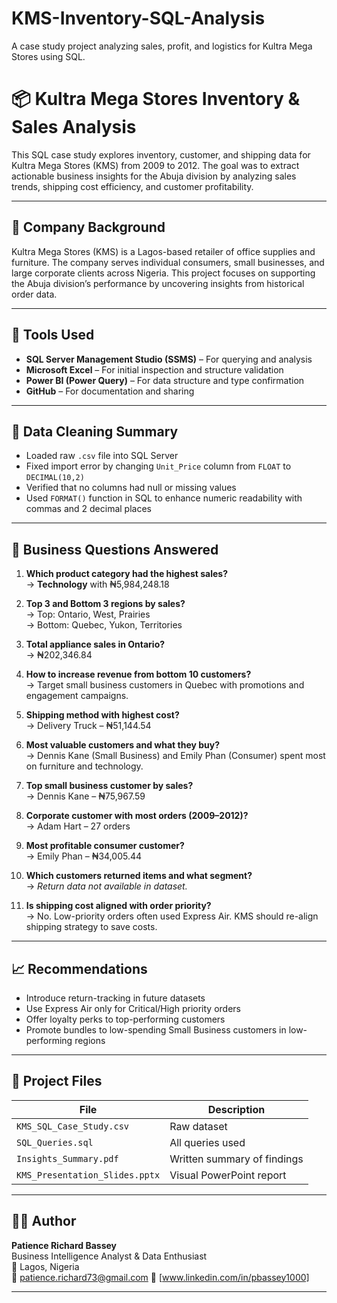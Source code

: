# KMS-Inventory-SQL-Analysis
A case study project analyzing sales, profit, and logistics for Kultra Mega Stores using SQL.
# 📦 Kultra Mega Stores Inventory & Sales Analysis

This SQL case study explores inventory, customer, and shipping data for Kultra Mega Stores (KMS) from 2009 to 2012. The goal was to extract actionable business insights for the Abuja division by analyzing sales trends, shipping cost efficiency, and customer profitability.

---

## 🏢 Company Background

Kultra Mega Stores (KMS) is a Lagos-based retailer of office supplies and furniture. The company serves individual consumers, small businesses, and large corporate clients across Nigeria. This project focuses on supporting the Abuja division’s performance by uncovering insights from historical order data.

---

## 🧰 Tools Used

- **SQL Server Management Studio (SSMS)** – For querying and analysis  
- **Microsoft Excel** – For initial inspection and structure validation  
- **Power BI (Power Query)** – For data structure and type confirmation  
- **GitHub** – For documentation and sharing  

---

## 🧹 Data Cleaning Summary

- Loaded raw `.csv` file into SQL Server  
- Fixed import error by changing `Unit_Price` column from `FLOAT` to `DECIMAL(10,2)`  
- Verified that no columns had null or missing values  
- Used `FORMAT()` function in SQL to enhance numeric readability with commas and 2 decimal places

---

## 🧠 Business Questions Answered

1. **Which product category had the highest sales?**  
   → **Technology** with ₦5,984,248.18

2. **Top 3 and Bottom 3 regions by sales?**  
   → Top: Ontario, West, Prairies  
   → Bottom: Quebec, Yukon, Territories

3. **Total appliance sales in Ontario?**  
   → ₦202,346.84

4. **How to increase revenue from bottom 10 customers?**  
   → Target small business customers in Quebec with promotions and engagement campaigns.

5. **Shipping method with highest cost?**  
   → Delivery Truck – ₦51,144.54

6. **Most valuable customers and what they buy?**  
   → Dennis Kane (Small Business) and Emily Phan (Consumer) spent most on furniture and technology.

7. **Top small business customer by sales?**  
   → Dennis Kane – ₦75,967.59

8. **Corporate customer with most orders (2009–2012)?**  
   → Adam Hart – 27 orders

9. **Most profitable consumer customer?**  
   → Emily Phan – ₦34,005.44

10. **Which customers returned items and what segment?**  
   → *Return data not available in dataset.*

11. **Is shipping cost aligned with order priority?**  
   → No. Low-priority orders often used Express Air. KMS should re-align shipping strategy to save costs.

---

## 📈 Recommendations

- Introduce return-tracking in future datasets  
- Use Express Air only for Critical/High priority orders  
- Offer loyalty perks to top-performing customers  
- Promote bundles to low-spending Small Business customers in low-performing regions

---

## 📂 Project Files

| File | Description |
|------|-------------|
| `KMS_SQL_Case_Study.csv` | Raw dataset |
| `SQL_Queries.sql` | All queries used |
| `Insights_Summary.pdf` | Written summary of findings |
| `KMS_Presentation_Slides.pptx` | Visual PowerPoint report |

---

## 👩‍💻 Author

**Patience Richard Bassey**  
Business Intelligence Analyst & Data Enthusiast  
📍 Lagos, Nigeria  
📧 patience.richard73@gmail.com 
📎 [www.linkedin.com/in/pbassey1000]

---


